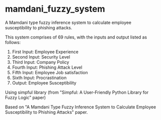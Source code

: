 # mamdani_fuzzy_system
A Mamdani type fuzzy inference system to calculate employee susceptibility to phishing attacks.

This system comprises of 69 rules, with the inputs and output listed as follows:
1. First Input: Employee Experience
2. Second Input: Security Level
3. Third Input: Company Policy
4. Fourth Input: Phishing Attack Level
5. Fifth Input: Employee Job satisfaction
6. Sixth Input: Procrastination
7. Output: Employee Susceptibility

Using simpful library (from "Simpful: A User-Friendly Python Library for Fuzzy Logic" paper)

Based on "A Mamdani Type Fuzzy Inference System to Calculate Employee Susceptibility to Phishing Attacks" paper.
